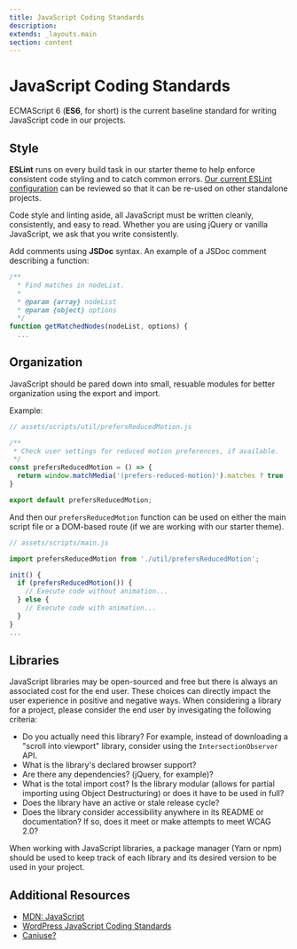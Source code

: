 ```yaml
---
title: JavaScript Coding Standards
description:
extends: _layouts.main
section: content
---
```


# JavaScript Coding Standards
ECMAScript 6 (**ES6**, for short) is the current baseline standard for writing  JavaScript code in our projects.

## Style
**ESLint** runs on every build task in our starter theme to help enforce consistent code styling and to catch common errors. [Our current ESLint configuration](https://github.com/unitymakesus/starter-template/blob/master/wp-content/themes/unity-child/.eslintrc.js) can be reviewed so that it can be re-used on other standalone projects.

Code style and linting aside, all JavaScript must be written cleanly, consistently, and easy to read. Whether you are using jQuery or vanilla JavaScript, we ask that you write consistently.

Add comments using **JSDoc** syntax. An example of a JSDoc comment describing a function:
```js
/**
  * Find matches in nodeList.
  *
  * @param {array} nodeList
  * @param {object} options
  */
function getMatchedNodes(nodeList, options) {
  ...
```

## Organization
JavaScript should be pared down into small, resuable modules for better organization using the export and import.

Example:
```js
// assets/scripts/util/prefersReducedMotion.js

/**
 * Check user settings for reduced motion preferences, if available.
 */
const prefersReducedMotion = () => {
  return window.matchMedia('(prefers-reduced-motion)').matches ? true : false;
}

export default prefersReducedMotion;
```

And then our `prefersReducedMotion` function can be used on either the main script file or a DOM-based route (if we are working with our starter theme).
```js
// assets/scripts/main.js

import prefersReducedMotion from './util/prefersReducedMotion';

init() {
  if (prefersReducedMotion()) {
    // Execute code without animation...
  } else {
    // Execute code with animation...
  }
}
...
```

## Libraries
JavaScript libraries may be open-sourced and free but there is always an associated cost for the end user. These choices can directly impact the user experience in positive and negative ways. When considering a library for a project, please consider the end user by invesigating the following criteria:

* Do you actually need this library? For example, instead of downloading a "scroll into viewport" library, consider using the `IntersectionObserver` API.
* What is the library's declared browser support?
* Are there any dependencies? (jQuery, for example)?
* What is the total import cost? Is the library modular (allows for partial importing using Object Destructuring) or does it have to be used in full?
* Does the library have an active or stale release cycle?
* Does the library consider accessibility anywhere in its README or documentation? If so, does it meet or make attempts to meet WCAG 2.0?

When working with JavaScript libraries, a package manager (Yarn or npm) should be used to keep track of each library and its desired version to be used in your project.

## Additional Resources
* [MDN: JavaScript](https://developer.mozilla.org/en-US/docs/Web/JavaScript)
* [WordPress JavaScript Coding Standards](https://make.wordpress.org/core/handbook/best-practices/coding-standards/javascript/)
* [Caniuse?](https://caniuse.com/)